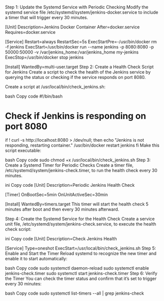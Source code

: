 Step 1: Update the Systemd Service with Periodic Checking
Modify the systemd service file /etc/systemd/system/jenkins-docker.service to include a timer that will trigger every 30 minutes.


[Unit]
Description=Jenkins Docker Container
After=docker.service
Requires=docker.service

[Service]
Restart=always
RestartSec=5s
ExecStartPre=-/usr/bin/docker rm -f jenkins
ExecStart=/usr/bin/docker run --name jenkins -p 8080:8080 -p 50000:50000 -v /var/jenkins_home:/var/jenkins_home my-jenkins
ExecStop=/usr/bin/docker stop jenkins

[Install]
WantedBy=multi-user.target
Step 2: Create a Health Check Script for Jenkins
Create a script to check the health of the Jenkins service by querying the status or checking if the service responds on port 8080.

Create a script at /usr/local/bin/check_jenkins.sh:

bash
Copy code
#!/bin/bash

# Check if Jenkins is responding on port 8080
if ! curl -s http://localhost:8080 > /dev/null; then
    echo "Jenkins is not responding, restarting container."
    /usr/bin/docker restart jenkins
fi
Make this script executable:

bash
Copy code
sudo chmod +x /usr/local/bin/check_jenkins.sh
Step 3: Create a Systemd Timer for Periodic Checks
Create a timer file, /etc/systemd/system/jenkins-check.timer, to run the health check every 30 minutes.

ini
Copy code
[Unit]
Description=Periodic Jenkins Health Check

[Timer]
OnBootSec=5min
OnUnitActiveSec=30min

[Install]
WantedBy=timers.target
This timer will start the health check 5 minutes after boot and then every 30 minutes afterward.

Step 4: Create the Systemd Service for the Health Check
Create a service unit file, /etc/systemd/system/jenkins-check.service, to execute the health check script:

ini
Copy code
[Unit]
Description=Check Jenkins Health

[Service]
Type=oneshot
ExecStart=/usr/local/bin/check_jenkins.sh
Step 5: Enable and Start the Timer
Reload systemd to recognize the new timer and enable it to start automatically:

bash
Copy code
sudo systemctl daemon-reload
sudo systemctl enable jenkins-check.timer
sudo systemctl start jenkins-check.timer
Step 6: Verify the Timer
You can check the timer status and confirm that it’s set to trigger every 30 minutes:

bash
Copy code
sudo systemctl list-timers --all | grep jenkins-check
